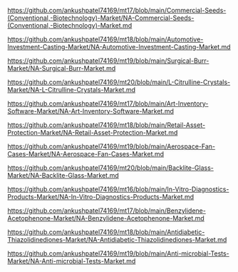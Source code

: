 <p><a href="https://github.com/ankushpatel74169/mt17/blob/main/Commercial-Seeds-(Conventional,-Biotechnology)-Market/NA-Commercial-Seeds-(Conventional,-Biotechnology)-Market.md">https://github.com/ankushpatel74169/mt17/blob/main/Commercial-Seeds-(Conventional,-Biotechnology)-Market/NA-Commercial-Seeds-(Conventional,-Biotechnology)-Market.md</a></p><p><a href="https://github.com/ankushpatel74169/mt18/blob/main/Automotive-Investment-Casting-Market/NA-Automotive-Investment-Casting-Market.md">https://github.com/ankushpatel74169/mt18/blob/main/Automotive-Investment-Casting-Market/NA-Automotive-Investment-Casting-Market.md</a></p><p><a href="https://github.com/ankushpatel74169/mt19/blob/main/Surgical-Burr-Market/NA-Surgical-Burr-Market.md">https://github.com/ankushpatel74169/mt19/blob/main/Surgical-Burr-Market/NA-Surgical-Burr-Market.md</a></p><p><a href="https://github.com/ankushpatel74169/mt20/blob/main/L-Citrulline-Crystals-Market/NA-L-Citrulline-Crystals-Market.md">https://github.com/ankushpatel74169/mt20/blob/main/L-Citrulline-Crystals-Market/NA-L-Citrulline-Crystals-Market.md</a></p><p><a href="https://github.com/ankushpatel74169/mt17/blob/main/Art-Inventory-Software-Market/NA-Art-Inventory-Software-Market.md">https://github.com/ankushpatel74169/mt17/blob/main/Art-Inventory-Software-Market/NA-Art-Inventory-Software-Market.md</a></p><p><a href="https://github.com/ankushpatel74169/mt18/blob/main/Retail-Asset-Protection-Market/NA-Retail-Asset-Protection-Market.md">https://github.com/ankushpatel74169/mt18/blob/main/Retail-Asset-Protection-Market/NA-Retail-Asset-Protection-Market.md</a></p><p><a href="https://github.com/ankushpatel74169/mt19/blob/main/Aerospace-Fan-Cases-Market/NA-Aerospace-Fan-Cases-Market.md">https://github.com/ankushpatel74169/mt19/blob/main/Aerospace-Fan-Cases-Market/NA-Aerospace-Fan-Cases-Market.md</a></p><p><a href="https://github.com/ankushpatel74169/mt20/blob/main/Backlite-Glass-Market/NA-Backlite-Glass-Market.md">https://github.com/ankushpatel74169/mt20/blob/main/Backlite-Glass-Market/NA-Backlite-Glass-Market.md</a></p><p><a href="https://github.com/ankushpatel74169/mt16/blob/main/In-Vitro-Diagnostics-Products-Market/NA-In-Vitro-Diagnostics-Products-Market.md">https://github.com/ankushpatel74169/mt16/blob/main/In-Vitro-Diagnostics-Products-Market/NA-In-Vitro-Diagnostics-Products-Market.md</a></p><p><a href="https://github.com/ankushpatel74169/mt17/blob/main/Benzylidene-Acetophenone-Market/NA-Benzylidene-Acetophenone-Market.md">https://github.com/ankushpatel74169/mt17/blob/main/Benzylidene-Acetophenone-Market/NA-Benzylidene-Acetophenone-Market.md</a></p><p><a href="https://github.com/ankushpatel74169/mt18/blob/main/Antidiabetic-Thiazolidinediones-Market/NA-Antidiabetic-Thiazolidinediones-Market.md">https://github.com/ankushpatel74169/mt18/blob/main/Antidiabetic-Thiazolidinediones-Market/NA-Antidiabetic-Thiazolidinediones-Market.md</a></p><p><a href="https://github.com/ankushpatel74169/mt19/blob/main/Anti-microbial-Tests-Market/NA-Anti-microbial-Tests-Market.md">https://github.com/ankushpatel74169/mt19/blob/main/Anti-microbial-Tests-Market/NA-Anti-microbial-Tests-Market.md</a></p>
